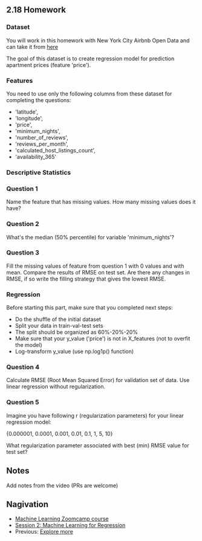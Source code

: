 
## 2.18 Homework

### Dataset

You will work in this homework with New York City Airbnb Open Data and can take it from [here](https://www.kaggle.com/dgomonov/new-york-city-airbnb-open-data?select=AB_NYC_2019.csv)

The goal of this dataset is to create regression model for prediction apartment prices (feature 'price').

### Features

You need to use only the following columns from these dataset for completing the questions:

* 'latitude',
* 'longitude',
* 'price',
* 'minimum_nights',
* 'number_of_reviews',
* 'reviews_per_month',
* 'calculated_host_listings_count',
* 'availability_365'

### Descriptive Statistics

### Question 1

Name the feature that has missing values. How many missing values does it have? 

### Question 2

What's the median (50% percentile) for variable 'minimum_nights'?

### Question 3

Fill the missing values of feature from question 1 with 0 values and with mean. Compare the results of RMSE on test set. Are there any changes in RMSE, if so write the filling strategy that gives the lowest RMSE.

### Regression

Before starting this part, make sure that you completed next steps:

* Do the shuffle of the initial dataset
* Split your data in train-val-test sets
* The split should be organized as 60%-20%-20%
* Make sure that your y_value ('price') is not in X_features (not to overfit the model)
* Log-transform y_value (use np.log1p() function)

### Question 4

Calculate RMSE (Root Mean Squared Error) for validation set of data. Use linear regression without regularization.


### Question 5

Imagine you have following r (regularization parameters) for your linear regression model:

{0.000001, 0.0001, 0.001, 0.01, 0.1, 1, 5, 10}

What regularization parameter associated with best (min) RMSE value for test set?


## Notes

Add notes from the video (PRs are welcome)


## Nagivation

* [Machine Learning Zoomcamp course](../)
* [Session 2: Machine Learning for Regression](./)
* Previous: [Explore more](17-explore-more.md)
